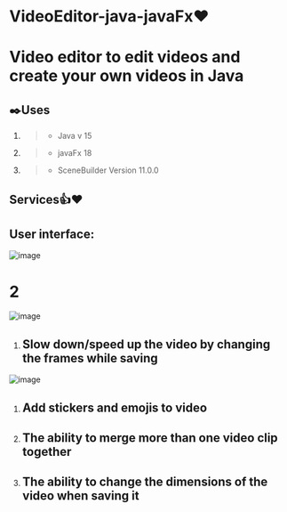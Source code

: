 # VideoEditor-java-javaFx❤️
# Video editor to edit videos and create your own videos in Java
## ✒️Uses 
1. > * Java v 15
1. > * javaFx 18
1. > * SceneBuilder Version 11.0.0

## Services👍❤️

## User interface:


![image](https://user-images.githubusercontent.com/102704259/192090595-9faec9cc-15a2-432f-a229-ebc3c34eb937.png)

# 2

![image](https://user-images.githubusercontent.com/102704259/192090623-24903685-dbb8-4db4-be8b-855726e653e5.png)
1. ## Slow down/speed up the video by changing the frames while saving
![image](https://user-images.githubusercontent.com/102704259/192090717-da5bd34c-fca4-4786-a128-2944ce038ed8.png)

1. ## Add stickers and emojis to video
1. ## The ability to merge more than one video clip together
1. ## The ability to change the dimensions of the video when saving it
